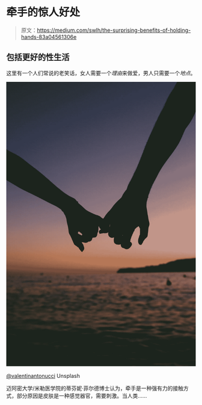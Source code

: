 # 牵手的惊人好处

> 原文：<https://medium.com/swlh/the-surprising-benefits-of-holding-hands-83a04561306e>

## 包括更好的性生活

这里有一个人们常说的老笑话，女人需要一个*理由*来做爱，男人只需要一个*地点*。

![](img/063dcec2e5e6faa4908f2da691abe76f.png)

[@valentinantonucci](https://unsplash.com/@valentinantonucci) Unsplash

迈阿密大学/米勒医学院的蒂芬妮·菲尔德博士认为，牵手是一种强有力的接触方式，部分原因是皮肤是一种感觉器官，需要刺激。当人类……